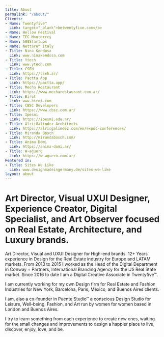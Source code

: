 ```yaml
---
title: About
permalink: "/about/"
Clients:
- Name: Twentyfive™
  Link: target="_blank">betwentyfive.com</a>
- Name: Hellow Festival
- Name: TEC Monterrey
- Name: 500Startups
- Name: Nettare™ Italy
- Title: Nina Kendosa
  Link: www.ninakendosa.com
- Title: Ytech
  Link: www.ytech.com
- Title: CSEH
  Link: https://cseh.ar/
- Title: Pactta App
  Link: https://pactta.app/
- Title: Mecha Restaurant
  Link: https://www.mecharestaurant.com.ar/
- Title: Birot
  Link: www.birot.com
- Title: CBSC Developers
  Link: https://www.cbsc.com.ar/
- Title: Ipesmi
  Link: https://ipesmi.edu.ar/
- Title: AlricGalindez Architects
  Link: https://alricgalindez.com/en/expos-conferences/
- Title: Miranda Bosch
  Link: http://mirandabosch.com/
- Title: Anima Domi
  Link: https://anima-domi.ar/
- Title: W-aguero
  Link: https://w-aguero.com.ar/
Featured in:
- Title: Sites We Like
  Link: www.designmadeingermany.de/sites-we-like
layout: about
---
```


# Art Director, Visual UXUI Designer, Experience Creator, Digital Specialist, and Art Observer focused on Real Estate, Architecture, and Luxury brands. 

Art Director, Visual and UXUI Designer for High-end brands. 12+ Years experience in Design for the Real Estate industry for Europe and LATAM markets. From 2013 to 2015 I worked as the Head of the Digital Department in Conway + Partners, International Branding Agency for the US Real State market. Since 2016 to date I am a Digital Creative Associate in Twentyfive™.

I am currently working for my own Design firm for Real Estate and Fashion Industries for New York, Barcelona, Paris, Mexico, and Buenos Aires clients.

I am, also a co-founder in Puente Studio™ a conscious Design Studio for Leisure, Well-being, Fashion, and Art run by women for women based in London and Buenos Aires.

I try to learn something from each experience to create new ones, waiting for the small changes and improvements to design a happier place to live, discover, enjoy, love, and be.